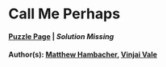 # Call Me Perhaps

#### [Puzzle Page](https://youtu.be/AVX8egwZOrA) | *Solution Missing*
#### Author(s): [Matthew Hambacher](../../../../search.html?q=Matthew+Hambacher), [Vinjai Vale](../../../../search.html?q=Vinjai+Vale)

